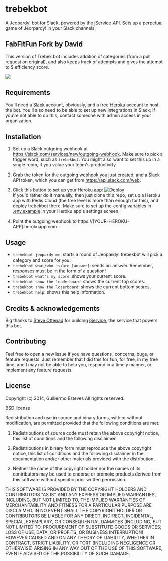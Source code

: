 


# trebekbot

A Jeopardy! bot for Slack, powered by the [jService](http://jservice.io/) API. Sets up a perpetual game of Jeorpardy! in your Slack channels.


## FabFitFun Fork by David

This version of Trebek bot includes addition of categories (from a pull request on original), and also keeps track of attempts and gives the attempt to $ efficiency score.


![](http://i.imgur.com/BjMDf6Z.png)

## Requirements

You'll need a [Slack](https://slack.com) account, obviously, and a free [Heroku](https://www.heroku.com/) account to host the bot. You'll also need to be able to set up new integrations in Slack; if you're not able to do this, contact someone with admin access in your organization.

## Installation

1. Set up a Slack outgoing webhook at https://slack.com/services/new/outgoing-webhook. Make sure to pick a trigger word, such as `trebekbot`. You might also want to set this up in a single room, if you value your team's productivity.

2. Grab the token for the outgoing webhook you just created, and a Slack API token, which you can get from https://api.slack.com/web.

3. Click this button to set up your Heroku app: [![Deploy](https://www.herokucdn.com/deploy/button.svg)](https://heroku.com/deploy)   
If you'd rather do it manually, then just clone this repo, set up a Heroku app with Redis Cloud (the free level is more than enough for this), and deploy trebekbot there. Make sure to set up the config variables in
[.env.example](https://github.com/gesteves/trebekbot/blob/master/.env.example) in your Heroku app's settings screen.

4. Point the outgoing webhook to https://[YOUR-HEROKU-APP].herokuapp.com

## Usage

* `trebekbot jeopardy me`: starts a round of Jeopardy! trebekbot will pick a category and score for you.
* `trebekbot what/who is/are [answer]`: sends an answer. Remember, responses must be in the form of a question!
* `trebekbot what's my score`: shows your current score.
* `trebekbot show the leaderboard`: shows the current top scores.
* `trebekbot show the loserboard`: shows the current bottom scores.
* `trebekbot help`: shows this help information.

## Credits & acknowledgements

Big thanks to [Steve Ottenad](https://github.com/sottenad) for building [jService](http://jservice.io/), the service that powers this bot.

## Contributing

Feel free to open a new issue if you have questions, concerns, bugs, or feature requests. Just remember that I did this for fun, for free, in my free time, and I may not be able to help you, respond in a timely manner, or implement any feature requests.

## License 

Copyright (c) 2014, Guillermo Esteves
All rights reserved.

BSD license

Redistribution and use in source and binary forms, with or without modification, are permitted provided that the following conditions are met:

1. Redistributions of source code must retain the above copyright notice, this list of conditions and the following disclaimer.

2. Redistributions in binary form must reproduce the above copyright notice, this list of conditions and the following disclaimer in the documentation and/or other materials provided with the distribution.

3. Neither the name of the copyright holder nor the names of its contributors may be used to endorse or promote products derived from this software without specific prior written permission.

THIS SOFTWARE IS PROVIDED BY THE COPYRIGHT HOLDERS AND CONTRIBUTORS "AS IS" AND ANY EXPRESS OR IMPLIED WARRANTIES, INCLUDING, BUT NOT LIMITED TO, THE IMPLIED WARRANTIES OF MERCHANTABILITY AND FITNESS FOR A PARTICULAR PURPOSE ARE DISCLAIMED. IN NO EVENT SHALL THE COPYRIGHT HOLDER OR CONTRIBUTORS BE LIABLE FOR ANY DIRECT, INDIRECT, INCIDENTAL, SPECIAL, EXEMPLARY, OR CONSEQUENTIAL DAMAGES (INCLUDING, BUT NOT LIMITED TO, PROCUREMENT OF SUBSTITUTE GOODS OR SERVICES; LOSS OF USE, DATA, OR PROFITS; OR BUSINESS INTERRUPTION) HOWEVER CAUSED AND ON ANY THEORY OF LIABILITY, WHETHER IN CONTRACT, STRICT LIABILITY, OR TORT (INCLUDING NEGLIGENCE OR OTHERWISE) ARISING IN ANY WAY OUT OF THE USE OF THIS SOFTWARE, EVEN IF ADVISED OF THE POSSIBILITY OF SUCH DAMAGE.
